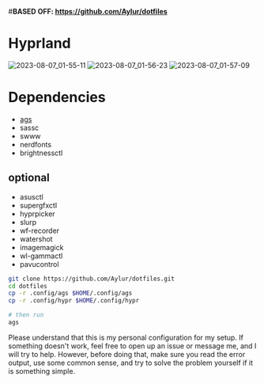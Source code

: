 #**BASED OFF: https://github.com/Aylur/dotfiles**
# Hyprland

![2023-08-07_01-55-11](https://github.com/Aylur/dotfiles/assets/104676705/aa24d424-9a62-4204-846e-c8e88248a52e)
![2023-08-07_01-56-23](https://github.com/Aylur/dotfiles/assets/104676705/cdf190b2-7b06-4caf-b05e-5ae122d17d22)
![2023-08-07_01-57-09](https://github.com/Aylur/dotfiles/assets/104676705/8e4967f0-e034-4d25-ad83-484029dd9b98)

# Dependencies
- [ags](https://github.com/Aylur/ags/wiki/installation)
- sassc
- swww
- nerdfonts
- brightnessctl
## optional
- asusctl
- supergfxctl
- hyprpicker
- slurp
- wf-recorder
- watershot
- imagemagick
- wl-gammactl
- pavucontrol

```bash
git clone https://github.com/Aylur/dotfiles.git
cd dotfiles
cp -r .config/ags $HOME/.config/ags
cp -r .config/hypr $HOME/.config/hypr

# then run
ags
```

Please understand that this is my personal configuration for my setup. If something doesn't work, feel free to open up an issue or message me, and I will try to help. However, before doing that, make sure you read the error output, use some common sense, and try to solve the problem yourself if it is something simple.
